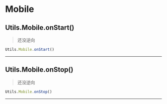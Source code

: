 # Mobile

## Utils.Mobile.onStart()

> 还没逆向

```javascript
Utils.Mobile.onStart()
```
---

## Utils.Mobile.onStop()

> 还没逆向

```javascript
Utils.Mobile.onStop()
```

---